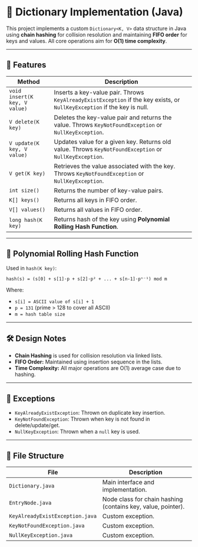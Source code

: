 # 📘 Dictionary Implementation (Java)

This project implements a custom `Dictionary<K, V>` data structure in Java using **chain hashing** for collision resolution and maintaining **FIFO order** for keys and values. All core operations aim for **O(1) time complexity**.

---

## 🧩 Features

| Method                        | Description                                                                                                              |
| ----------------------------- | ------------------------------------------------------------------------------------------------------------------------ |
| `void insert(K key, V value)` | Inserts a key-value pair. Throws `KeyAlreadyExistException` if the key exists, or `NullKeyException` if the key is null. |
| `V delete(K key)`             | Deletes the key-value pair and returns the value. Throws `KeyNotFoundException` or `NullKeyException`.                   |
| `V update(K key, V value)`    | Updates value for a given key. Returns old value. Throws `KeyNotFoundException` or `NullKeyException`.                   |
| `V get(K key)`                | Retrieves the value associated with the key. Throws `KeyNotFoundException` or `NullKeyException`.                        |
| `int size()`                  | Returns the number of key-value pairs.                                                                                   |
| `K[] keys()`                  | Returns all keys in FIFO order.                                                                                          |
| `V[] values()`                | Returns all values in FIFO order.                                                                                        |
| `long hash(K key)`            | Returns hash of the key using **Polynomial Rolling Hash Function**.                                                      |

---

## 🔁 Polynomial Rolling Hash Function

Used in `hash(K key)`:

```
hash(s) = (s[0] + s[1]·p + s[2]·p² + ... + s[n-1]·pⁿ⁻¹) mod m
```

Where:

* `s[i] = ASCII value of s[i] + 1`
* `p = 131` (prime > 128 to cover all ASCII)
* `m = hash table size`

---

## 🛠 Design Notes

* **Chain Hashing** is used for collision resolution via linked lists.
* **FIFO Order:** Maintained using insertion sequence in the lists.
* **Time Complexity:** All major operations are O(1) average case due to hashing.

---

## 🧪 Exceptions

* `KeyAlreadyExistException`: Thrown on duplicate key insertion.
* `KeyNotFoundException`: Thrown when key is not found in delete/update/get.
* `NullKeyException`: Thrown when a `null` key is used.

---

## 📂 File Structure

| File                            | Description                                                  |
| ------------------------------- | ------------------------------------------------------------ |
| `Dictionary.java`               | Main interface and implementation.                           |
| `EntryNode.java`                | Node class for chain hashing (contains key, value, pointer). |
| `KeyAlreadyExistException.java` | Custom exception.                                            |
| `KeyNotFoundException.java`     | Custom exception.                                            |
| `NullKeyException.java`         | Custom exception.                                            |

